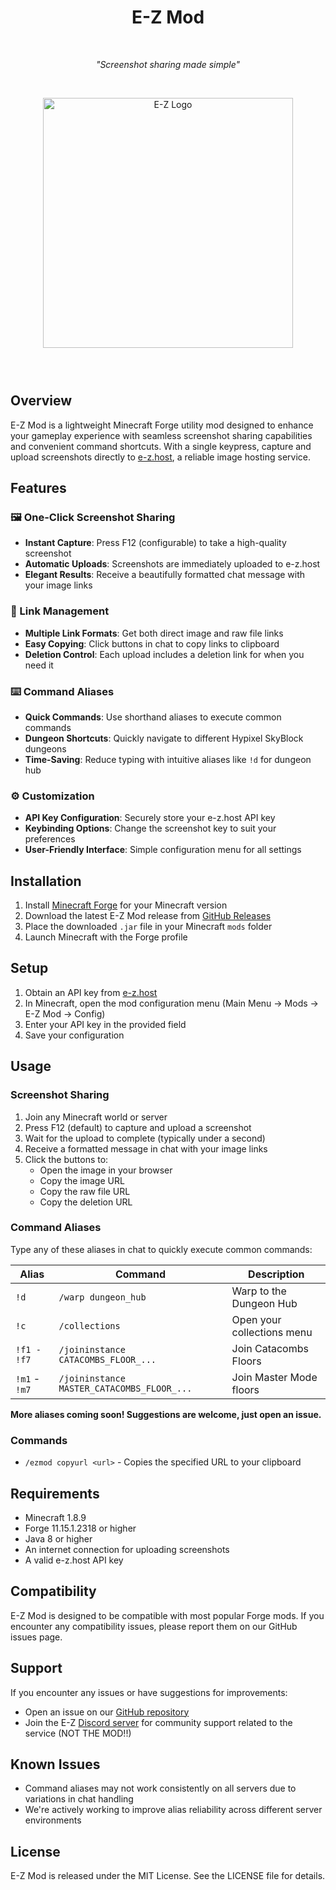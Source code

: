 <h1 align="center">E-Z Mod</h1>

<div align="center">
  <p>‎ </p>
  <p><i>"Screenshot sharing made simple"</i></p>
  <p>‎ </p>
</div>

<p align="center">
  <img src="https://assets.e-z.gg/e-ztransparent.png" alt="E-Z Logo" width="400">
</p>

<h3>‎ </h3>

## Overview

E-Z Mod is a lightweight Minecraft Forge utility mod designed to enhance your gameplay experience with seamless screenshot sharing capabilities and convenient command shortcuts. With a single keypress, capture and upload screenshots directly to [e-z.host](https://e-z.host), a reliable image hosting service.

## Features

### 🖼️ One-Click Screenshot Sharing

- **Instant Capture**: Press F12 (configurable) to take a high-quality screenshot
- **Automatic Uploads**: Screenshots are immediately uploaded to e-z.host
- **Elegant Results**: Receive a beautifully formatted chat message with your image links

### 🔗 Link Management

- **Multiple Link Formats**: Get both direct image and raw file links
- **Easy Copying**: Click buttons in chat to copy links to clipboard
- **Deletion Control**: Each upload includes a deletion link for when you need it

### ⌨️ Command Aliases

- **Quick Commands**: Use shorthand aliases to execute common commands
- **Dungeon Shortcuts**: Quickly navigate to different Hypixel SkyBlock dungeons
- **Time-Saving**: Reduce typing with intuitive aliases like `!d` for dungeon hub

### ⚙️ Customization

- **API Key Configuration**: Securely store your e-z.host API key
- **Keybinding Options**: Change the screenshot key to suit your preferences
- **User-Friendly Interface**: Simple configuration menu for all settings

## Installation

1. Install [Minecraft Forge](https://files.minecraftforge.net/) for your Minecraft version
2. Download the latest E-Z Mod release from [GitHub Releases](https://github.com/q4ow/ezmod/releases)
3. Place the downloaded `.jar` file in your Minecraft `mods` folder
4. Launch Minecraft with the Forge profile

## Setup

1. Obtain an API key from [e-z.host](https://e-z.host)
2. In Minecraft, open the mod configuration menu (Main Menu → Mods → E-Z Mod → Config)
3. Enter your API key in the provided field
4. Save your configuration

## Usage

### Screenshot Sharing

1. Join any Minecraft world or server
2. Press F12 (default) to capture and upload a screenshot
3. Wait for the upload to complete (typically under a second)
4. Receive a formatted message in chat with your image links
5. Click the buttons to:
   - Open the image in your browser
   - Copy the image URL
   - Copy the raw file URL
   - Copy the deletion URL

### Command Aliases

Type any of these aliases in chat to quickly execute common commands:

| Alias | Command | Description |
|-------|---------|-------------|
| `!d` | `/warp dungeon_hub` | Warp to the Dungeon Hub |
| `!c` | `/collections` | Open your collections menu |
| `!f1 - !f7` | `/joininstance CATACOMBS_FLOOR_...` | Join Catacombs Floors |
| `!m1` - `!m7` | `/joininstance MASTER_CATACOMBS_FLOOR_...` | Join Master Mode floors |

__More aliases coming soon! Suggestions are welcome, just open an issue.__

### Commands

- `/ezmod copyurl <url>` - Copies the specified URL to your clipboard

## Requirements

- Minecraft 1.8.9
- Forge 11.15.1.2318 or higher
- Java 8 or higher
- An internet connection for uploading screenshots
- A valid e-z.host API key

## Compatibility

E-Z Mod is designed to be compatible with most popular Forge mods. If you encounter any compatibility issues, please report them on our GitHub issues page.

## Support

If you encounter any issues or have suggestions for improvements:

- Open an issue on our [GitHub repository](https://github.com/q4ow/ezmod/issues)
- Join the E-Z [Discord server](https://discord.gg/ez) for community support related to the service (NOT THE MOD!!)

## Known Issues

- Command aliases may not work consistently on all servers due to variations in chat handling
- We're actively working to improve alias reliability across different server environments

## License

E-Z Mod is released under the MIT License. See the LICENSE file for details.
